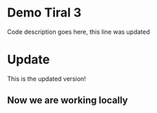 # Demo Tiral 3

Code description goes here, this line was updated
# Update
This is the updated version!

## Now we are working locally
